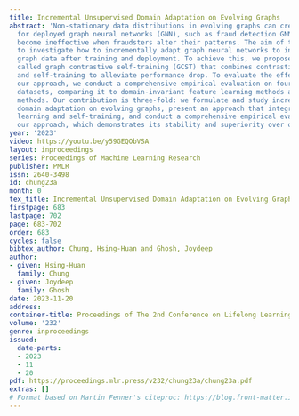 ```yaml
---
title: Incremental Unsupervised Domain Adaptation on Evolving Graphs
abstract: 'Non-stationary data distributions in evolving graphs can create problems
  for deployed graph neural networks (GNN), such as fraud detection GNNs that can
  become ineffective when fraudsters alter their patterns. The aim of this study is
  to investigate how to incrementally adapt graph neural networks to incoming, unlabeled
  graph data after training and deployment. To achieve this, we propose a new approach
  called graph contrastive self-training (GCST) that combines contrastive learning
  and self-training to alleviate performance drop. To evaluate the effectiveness of
  our approach, we conduct a comprehensive empirical evaluation on four diverse graph
  datasets, comparing it to domain-invariant feature learning methods and plain self-training
  methods. Our contribution is three-fold: we formulate and study incremental unsupervised
  domain adaptation on evolving graphs, present an approach that integrates contrastive
  learning and self-training, and conduct a comprehensive empirical evaluation of
  our approach, which demonstrates its stability and superiority over other methods.'
year: '2023'
video: https://youtu.be/y59GEQObVSA
layout: inproceedings
series: Proceedings of Machine Learning Research
publisher: PMLR
issn: 2640-3498
id: chung23a
month: 0
tex_title: Incremental Unsupervised Domain Adaptation on Evolving Graphs
firstpage: 683
lastpage: 702
page: 683-702
order: 683
cycles: false
bibtex_author: Chung, Hsing-Huan and Ghosh, Joydeep
author:
- given: Hsing-Huan
  family: Chung
- given: Joydeep
  family: Ghosh
date: 2023-11-20
address:
container-title: Proceedings of The 2nd Conference on Lifelong Learning Agents
volume: '232'
genre: inproceedings
issued:
  date-parts:
  - 2023
  - 11
  - 20
pdf: https://proceedings.mlr.press/v232/chung23a/chung23a.pdf
extras: []
# Format based on Martin Fenner's citeproc: https://blog.front-matter.io/posts/citeproc-yaml-for-bibliographies/
---
```


